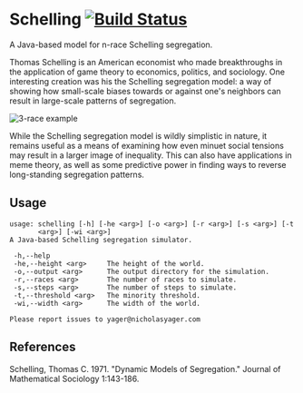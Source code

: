 # Schelling [![Build Status](https://travis-ci.org/nicholasyager/schelling.svg?branch=master)](https://travis-ci.org/nicholasyager/schelling)
A Java-based model for n-race Schelling segregation.

Thomas Schelling is an American economist who made breakthroughs in the
application of game theory to economics, politics,  and sociology. One
interesting creation was his the Schelling segregation model: a way of showing
how small-scale biases towards or against one's neighbors can result in 
large-scale patterns of segregation.

![3-race example](images/example.gif)

While the Schelling segregation model is wildly simplistic in nature, it
remains useful as a means of examining how even minuet social tensions may
result in a larger image of inequality. This can also have applications in
meme theory, as well as some predictive power in finding ways to reverse
long-standing segregation patterns.

## Usage
```{bash}
usage: schelling [-h] [-he <arg>] [-o <arg>] [-r <arg>] [-s <arg>] [-t
       <arg>] [-wi <arg>]
A Java-based Schelling segregation simulator.

 -h,--help
 -he,--height <arg>     The height of the world.
 -o,--output <arg>      The output directory for the simulation.
 -r,--races <arg>       The number of races to simulate.
 -s,--steps <arg>       The number of steps to simulate.
 -t,--threshold <arg>   The minority threshold.
 -wi,--width <arg>      The width of the world.

Please report issues to yager@nicholasyager.com
```

## References
Schelling, Thomas C. 1971. "Dynamic Models of Segregation." Journal of
Mathematical Sociology 1:143-186. 
